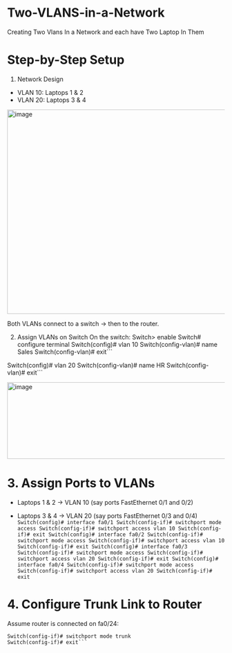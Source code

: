 # Two-VLANS-in-a-Network
Creating Two Vlans In a Network and each have Two Laptop In Them

# Step-by-Step Setup

1. Network Design
* VLAN 10: Laptops 1 & 2
* VLAN 20: Laptops 3 & 4
 <img width="882" height="472" alt="image" src="https://github.com/user-attachments/assets/970bf6b8-355e-4631-86c8-14f8cd9b4abb" />
 
Both VLANs connect to a switch → then to the router.

2. Assign VLANs on Switch
On the switch:
Switch> enable
Switch# configure terminal
Switch(config)# vlan 10
Switch(config-vlan)# name Sales
Switch(config-vlan)# exit```

Switch(config)# vlan 20
Switch(config-vlan)# name HR
Switch(config-vlan)# exit```

<img width="525" height="177" alt="image" src="https://github.com/user-attachments/assets/1bdc8505-a402-4350-ae29-f0da84e74a14" />

# 3. Assign Ports to VLANs

* Laptops 1 & 2 → VLAN 10 (say ports FastEthernet 0/1 and 0/2)

* Laptops 3 & 4 → VLAN 20 (say ports FastEthernet 0/3 and 0/4)```
Switch(config)# interface fa0/1
Switch(config-if)# switchport mode access
Switch(config-if)# switchport access vlan 10
Switch(config-if)# exit
Switch(config)# interface fa0/2
Switch(config-if)# switchport mode access
Switch(config-if)# switchport access vlan 10
Switch(config-if)# exit
Switch(config)# interface fa0/3
Switch(config-if)# switchport mode access
Switch(config-if)# switchport access vlan 20
Switch(config-if)# exit
Switch(config)# interface fa0/4
Switch(config-if)# switchport mode access
Switch(config-if)# switchport access vlan 20
Switch(config-if)# exit```

# 4. Configure Trunk Link to Router

Assume router is connected on fa0/24:

```Switch(config)# interface fa0/24
Switch(config-if)# switchport mode trunk
Switch(config-if)# exit```
